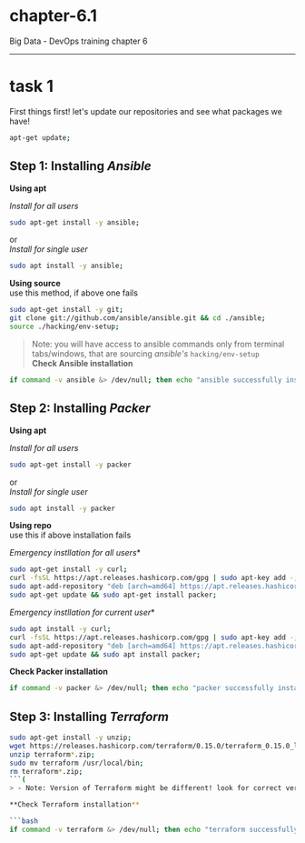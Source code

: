 # chapter-6.1
Big Data - DevOps training chapter 6
<hr>

# task 1  

First things first! let's update our repositories and see what packages we have!  

```bash
apt-get update;
```  

## Step 1: Installing *Ansible*  

**Using apt**  

*Install for all users*
```bash
sudo apt-get install -y ansible;
```  
or  
*Install for single user*  
```bash
sudo apt install -y ansible;
```  

**Using source**  
use this method, if above one fails
```bash
sudo apt-get install -y git;
git clone git://github.com/ansible/ansible.git && cd ./ansible;
source ./hacking/env-setup;
```  
> Note: you will have access to ansible commands only from terminal tabs/windows, that are sourcing *ansible's* `hacking/env-setup`  
**Check Ansible installation**

```bash
if command -v ansible &> /dev/null; then echo "ansible successfully installed"; else echo "failed to install ansible"; fi
```


## Step 2: Installing *Packer*  

**Using apt**  

*Install for all users*
```bash
sudo apt-get install -y packer
```  
or  
*Install for single user*
```bash
sudo apt install -y packer
```  

**Using repo**  
use this if above installation fails  

*Emergency instllation for all users**
```bash
sudo apt-get install -y curl;
curl -fsSL https://apt.releases.hashicorp.com/gpg | sudo apt-key add -;
sudo apt-add-repository "deb [arch=amd64] https://apt.releases.hashicorp.com $(lsb_release -cs) main";
sudo apt-get update && sudo apt-get install packer;
```  

*Emergency instllation for current user**
```bash
sudo apt install -y curl;
curl -fsSL https://apt.releases.hashicorp.com/gpg | sudo apt-key add -;
sudo apt-add-repository "deb [arch=amd64] https://apt.releases.hashicorp.com $(lsb_release -cs) main";
sudo apt-get update && sudo apt install packer;
```  


**Check Packer installation**

```bash
if command -v packer &> /dev/null; then echo "packer successfully installed"; else echo "failed to install packer"; fi
```


## Step 3: Installing *Terraform*

```bash
sudo apt-get install -y unzip;
wget https://releases.hashicorp.com/terraform/0.15.0/terraform_0.15.0_linux_amd64.zip;
unzip terraform*.zip;
sudo mv terraform /usr/local/bin;
rm terraform*.zip; 
```(
> - Note: Version of Terraform might be different! look for correct version [here](https://www.terraform.io/downloads.html)

**Check Terraform installation**

```bash
if command -v terraform &> /dev/null; then echo "terraform successfully installed"; else echo "failed to install terraform"; fi
```